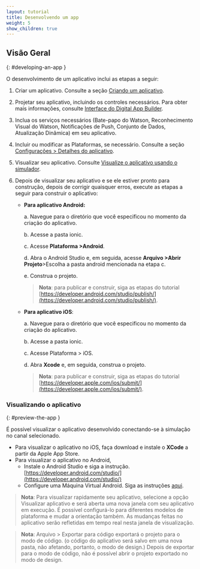 ```yaml
---
layout: tutorial
title: Desenvolvendo um app
weight: 5
show_children: true
---
```

<!-- NLS_CHARSET=UTF-8 -->
## Visão Geral
{: #developing-an-app }

O desenvolvimento de um aplicativo inclui as etapas a seguir:

1. Criar um aplicativo. Consulte a seção [Criando um aplicativo](../getting-started/).
2. Projetar seu aplicativo, incluindo os controles necessários. Para obter mais informações, consulte [Interface do Digital App Builder](../dab-interface/).
3. Inclua os serviços necessários (Bate-papo do Watson, Reconhecimento Visual do Watson, Notificações de Push, Conjunto de Dados, Atualização Dinâmica) em seu aplicativo.
4. Incluir ou modificar as Plataformas, se necessário. Consulte a seção [Configurações > Detalhes do aplicativo](../settings/).
5. Visualizar seu aplicativo. Consulte [Visualize o aplicativo usando o simulador](#preview-the-app-using-the-simulator).
6. Depois de visualizar seu aplicativo e se ele estiver pronto para construção, depois de corrigir quaisquer erros, execute as etapas a seguir para construir o aplicativo:

    * **Para aplicativo Android:**

        a. Navegue para o diretório que você especificou no momento da criação do aplicativo.

        b. Acesse a pasta ionic.

        c. Acesse **Plataforma >Android**.

        d. Abra o Android Studio e, em seguida, acesse **Arquivo >Abrir Projeto**>Escolha a pasta android mencionada na etapa c.

        e. Construa o projeto. 

        >**Nota**: para publicar e construir, siga as etapas do tutorial [https://developer.android.com/studio/publish/](https://developer.android.com/studio/publish/).

    * **Para aplicativo iOS**:
 
        a. Navegue para o diretório que você especificou no momento da criação do aplicativo.

        b. Acesse a pasta ionic.

        c. Acesse Plataforma > iOS.

        d. Abra **Xcode** e, em seguida, construa o projeto. 

        >**Nota**: para publicar e construir, siga as etapas do tutorial [https://developer.apple.com/ios/submit/](https://developer.apple.com/ios/submit/).


### Visualizando o aplicativo
{: #preview-the-app }

É possível visualizar o aplicativo desenvolvido conectando-se à simulação no canal selecionado.

* Para visualizar o aplicativo no iOS, faça download e instale o **XCode** a partir da Apple App Store.
* Para visualizar o aplicativo no Android, 
    * Instale o Android Studio e siga a instrução. [https://developer.android.com/studio/](https://developer.android.com/studio/)
    * Configure uma Máquina Virtual Android. Siga as instruções [aqui](https://developer.android.com/studio/releases/emulator).

>**Nota**: Para visualizar rapidamente seu aplicativo, selecione a opção Visualizar aplicativo e será aberta uma nova janela com seu aplicativo em execução. É possível configurá-lo para diferentes modelos de plataforma e mudar a orientação também. As mudanças feitas no aplicativo serão refletidas em tempo real nesta janela de visualização.

>**Nota**: Arquivo > Exportar para código exportará o projeto para o modo de código. (o código do aplicativo será salvo em uma nova pasta, não afetando, portanto, o modo de design.) Depois de exportar para o modo de código, não é possível abrir o projeto exportado no modo de design.
